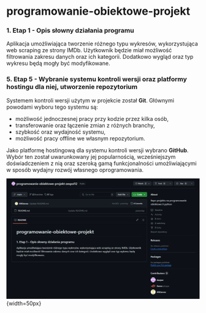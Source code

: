 # programowanie-obiektowe-projekt

### 1. Etap 1 - Opis słowny działania programu

Aplikacja umożliwiająca tworzenie różnego typu wykresów, wykorzystująca web scraping ze strony IMDb. Użytkownik będzie miał możliwość filtrowania zakresu danych oraz ich kategorii. Dodatkowo wygląd oraz typ wykresu będą mogły być modyfikowane.

### 5. Etap 5 - Wybranie systemu kontroli wersji oraz platformy hostingu dla niej, utworzenie repozytorium

Systemem kontroli wersji użytym w projekcie został **Git**. Głównymi powodami wyboru tego systemu są:

- możliwość jednoczesnej pracy przy kodzie przez kilka osób,
- transferowanie oraz łączenie zmian z różnych branchy,
- szybkość oraz wydajność systemu,
- możliwość pracy offline we własnym repozytorium.

Jako platformę hostingową dla systemu kontroli wersji wybrano **GitHub**. Wybór ten został uwarunkowany jej popularnością, wcześniejszym doświadczeniem z nią oraz szeroką gamą funkcjonalności umożliwiającymi w sposób wydajny rozwój własnego oprogramowania.

![Repozytorium na GitHub](github.png){width=50px}
